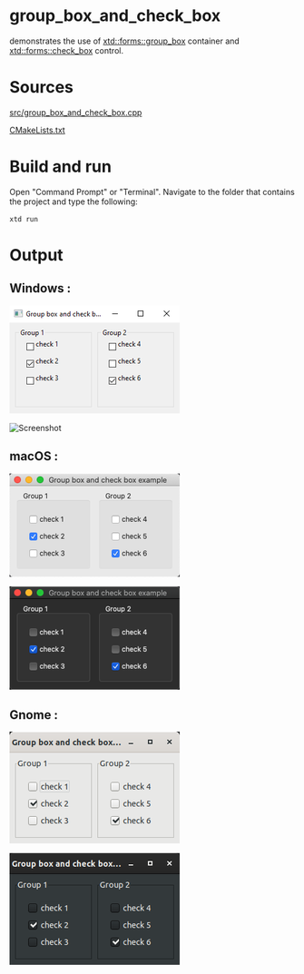 # group_box_and_check_box

demonstrates the use of [xtd::forms::group_box](../../../src/xtd_forms/include/xtd/forms/group_box.hpp) container and  [xtd::forms::check_box](../../../src/xtd_forms/include/xtd/forms/check_box.hpp) control.

# Sources

[src/group_box_and_check_box.cpp](src/group_box_and_check_box.cpp)

[CMakeLists.txt](CMakeLists.txt)

# Build and run

Open "Command Prompt" or "Terminal". Navigate to the folder that contains the project and type the following:

```shell
xtd run
```

# Output

## Windows :

![Screenshot](../../../docs/pictures/examples/group_box_and_check_box_w.png)

![Screenshot](../../../docs/pictures/examples/group_box_and_check_box_wd.png)

## macOS :

![Screenshot](../../../docs/pictures/examples/group_box_and_check_box_m.png)

![Screenshot](../../../docs/pictures/examples/group_box_and_check_box_md.png)

## Gnome :

![Screenshot](../../../docs/pictures/examples/group_box_and_check_box_g.png)

![Screenshot](../../../docs/pictures/examples/group_box_and_check_box_gd.png)
